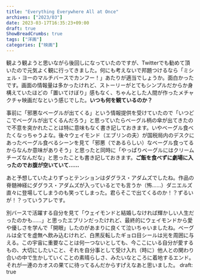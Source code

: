 ```yaml
---
title: "Everything Everywhere All at Once"
archives: ["2023/03"]
date: 2023-03-17T16:35:23+09:00
draft: true
ShowBreadCrumbs: true
tags: ["洋画"]
categories: ["映画"]
---
```


観よう観ようと思いながら後回しになっていたのですが、Twitterでも勧めて頂いたので元気よく観に行ってきました。何にも考えないで邦題つけるなら「ミシェル・ヨーのマルチバースでカンフー！」あたりが適当でしょうか。面白かったです。画面の情報量は多かったけれど、ストーリーがとてもシンプルだからか身構えていたほどの「置いてけぼり」感もなく、ちゃんとした人間が作ったメチャクチャ映画だなという感じでした。**いつも何を観ているのか？**

事前に「邪悪なベーグルが出てくる」という情報提供を受けていたので「いつどこでベーグルが出てくるんだろう」と思っていたらベーグル柄の傘が出てきたので不意を突かれたことは特に意味もなく書き記しておきます。いやベーグル食べたくなっちゃうよな。後々ウェイモンド（エブリンの夫）が国税局内のデスクにあったベーグル食べるシーンを見て「邪悪（であるらしい）なベーグル食ってるからなんか意味がありそう」と思ったと同時に「やっぱりベーグルにはクリームチーズなんだな」と思ったことも書き記しておきます。**ご飯を食べずに劇場に入ったのでお腹が空いていて……**

あと予想していたよりずっとテンションはダグラス・アダムズでしたね。作品の脊髄神経にダグラス・アダムズが入っているとでも言うか（怖……）ダニエルズ直々に登場してしまうのも笑ってしまった。君らそこで出てくるのか！？ずるいが！？っていうアレです。

別バースで活躍する自分を見て「ウェイモンドと結婚しなければ輝かしい人生だったのかも……」と思ったエブリンだったけれど、最終的にウェイモンドから愛や優しさを学んで「開眼」したのがあまりに良くて泣いちゃいましたね。ベーグルは全てを虚無へ飲み込むけれど、白黒反転したギョロ目シールは光を周囲に与える。この宇宙に重要なことは何一つないとしても、今ここにいる自分が愛するもの、大切にしたいこと、それを自分事として受け入れ（時に）他人との関わり合いの中で生かしていくことの素晴らしさ、みたいなところに着地するエンド。それが一連のカオスの果てに待ってるんだからすげえなあと思いました。
draft: true
